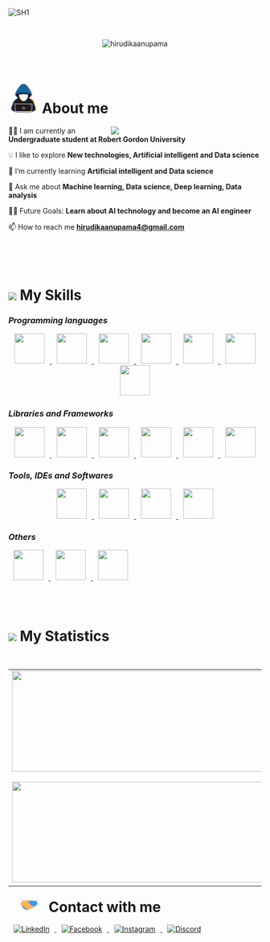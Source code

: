 <p>
  <img src="https://github.com/user-attachments/assets/aa04fa58-b8e8-49c3-8d1c-75f0018f5686" alt="SH1">
</p>


<br>
<p align="center"> <img src="https://komarev.com/ghpvc/?username=hirudikaanupama&label=Profile%20views&color=0e75b6&style=for-the-badge" alt="hirudikaanupama" /> </p>
<br>

<h1>
  <picture>
    <img src="https://github.com/0xAbdulKhalid/0xAbdulKhalid/raw/main/assets/mdImages/about_me.gif" width="60px">
  </picture> 
  About me
</h1>

<picture> <img align="right" src="https://media.giphy.com/media/SWoSkN6DxTszqIKEqv/giphy.gif" width = 300px></picture>

👨‍💻 I am currently an **Undergraduate student at Robert Gordon University**

💡 I like to explore **New technologies, Artificial intelligent and Data science**
  
🌱 I’m currently learning **Artificial intelligent and Data science**

💬 Ask me about **Machine learning, Data science, Deep learning, Data analysis**

💪🏼 Future Goals: **Learn about AI technology and become an AI engineer**

📫 How to reach me **hirudikaanupama4@gmail.com**

<br>
<br> 
<br>


<h1><img src="https://media2.giphy.com/media/QssGEmpkyEOhBCb7e1/giphy.gif?cid=ecf05e47a0n3gi1bfqntqmob8g9aid1oyj2wr3ds3mg700bl&rid=giphy.gif" width ="35"> My Skills</h1>

### _Programming languages_

<div style="text-align: center;">
    <a href="https://www.python.org/" target="_blank">
        <img src="https://cdn.jsdelivr.net/gh/devicons/devicon@latest/icons/python/python-original.svg" height="60" width="60" style="margin: 0 10px;">
    </a>
    <a href="https://www.r-project.org/" target="_blank">
        <img src="https://cdn.jsdelivr.net/gh/devicons/devicon@latest/icons/r/r-original.svg" height="60" width="60" style="margin: 0 10px;">
    </a>
    <a href="https://www.oracle.com/java/" target="_blank">
        <img src="https://cdn.jsdelivr.net/gh/devicons/devicon@latest/icons/java/java-original.svg" height="60" width="60" style="margin: 0 10px;">
    </a>
    <a href="https://www.mysql.com/" target="_blank">
        <img src="https://cdn.jsdelivr.net/gh/devicons/devicon@latest/icons/mysql/mysql-original-wordmark.svg" height="60" width="60" style="margin: 0 10px;">
    </a>
    <a href="https://developer.mozilla.org/en-US/docs/Web/JavaScript" target="_blank">
        <img src="https://cdn.jsdelivr.net/gh/devicons/devicon@latest/icons/javascript/javascript-original.svg" height="60" width="60" style="margin: 0 10px;">
    </a>
    <a href="https://developer.mozilla.org/en-US/docs/Web/HTML" target="_blank">
        <img src="https://cdn.jsdelivr.net/gh/devicons/devicon@latest/icons/html5/html5-original.svg" height="60" width="60" style="margin: 0 10px;">
    </a>
    <a href="https://developer.mozilla.org/en-US/docs/Web/CSS" target="_blank">
        <img src="https://cdn.jsdelivr.net/gh/devicons/devicon@latest/icons/css3/css3-original.svg" height="60" width="60" style="margin: 0 10px;">
    </a>
</div>


          
### _Libraries and Frameworks_

<div style="text-align: center;">
    <a href="https://scikit-learn.org/" target="_blank">
        <img src="https://cdn.jsdelivr.net/gh/devicons/devicon@latest/icons/scikitlearn/scikitlearn-original.svg" height="60" width="60" style="margin: 0 10px;">
    </a>
    <a href="https://pandas.pydata.org/" target="_blank">
        <img src="https://cdn.jsdelivr.net/gh/devicons/devicon@latest/icons/pandas/pandas-original.svg" height="60" width="60" style="margin: 0 10px;">
    </a>
    <a href="https://numpy.org/" target="_blank">
        <img src="https://cdn.jsdelivr.net/gh/devicons/devicon@latest/icons/numpy/numpy-original.svg" height="60" width="60" style="margin: 0 10px;">
    </a>
    <a href="https://matplotlib.org/" target="_blank">
        <img src="https://cdn.jsdelivr.net/gh/devicons/devicon@latest/icons/matplotlib/matplotlib-original.svg" height="60" width="60" style="margin: 0 10px;">
    </a>
    <a href="https://www.python.org/psf/landing/" target="_blank">
        <img src="https://pbs.twimg.com/media/EhGuwXWXgAEERcn.png" height="60" width="60" style="margin: 0 10px;">
    </a>
    <a href="https://www.anaconda.com/" target="_blank">
        <img src="https://cdn.jsdelivr.net/gh/devicons/devicon@latest/icons/anaconda/anaconda-original.svg" height="60" width="60" style="margin: 0 10px;">
    </a>
</div>


### _Tools, IDEs and Softwares_
           
<div style="text-align: center;">
    <a href="https://code.visualstudio.com/" target="_blank">
        <img src="https://cdn.jsdelivr.net/gh/devicons/devicon@latest/icons/vscode/vscode-original.svg" height="60" width="60" style="margin: 0 10px;">
    </a>
    <a href="https://www.jetbrains.com/pycharm/" target="_blank">
        <img src="https://cdn.jsdelivr.net/gh/devicons/devicon@latest/icons/pycharm/pycharm-original.svg" height="60" width="60" style="margin: 0 10px;">
    </a>
    <a href="https://jupyter.org/" target="_blank">
        <img src="https://cdn.jsdelivr.net/gh/devicons/devicon@latest/icons/jupyter/jupyter-original-wordmark.svg" height="60" width="60" style="margin: 0 10px;">
    </a>
    <a href="https://www.jetbrains.com/idea/" target="_blank">
        <img src="https://cdn.jsdelivr.net/gh/devicons/devicon@latest/icons/intellij/intellij-original.svg" height="60" width="60" style="margin: 0 10px;">
    </a>
</div>


### _Others_

<a href="https://code.visualstudio.com/" target="_blank">
    <img src="https://cdn.jsdelivr.net/gh/devicons/devicon@latest/icons/linux/linux-original.svg" height="60" width="60" style="margin: 0 10px;">
</a>
<a href="https://www.jetbrains.com/pycharm/" target="_blank">
    <img src="https://cdn.jsdelivr.net/gh/devicons/devicon@latest/icons/git/git-original.svg"  height="60" width="60" style="margin: 0 10px;">
</a>
<a href="https://www.jetbrains.com/pycharm/" target="_blank">
    <img src="https://cdn.jsdelivr.net/gh/devicons/devicon@latest/icons/github/github-original.svg"   height="60" width="60" style="margin: 0 10px;">
</a>

        
<br>
<br>
<br>
<br>


<h1 ><img src="https://media.giphy.com/media/iY8CRBdQXODJSCERIr/giphy.gif" width="40"> My Statistics</h1>

<br>



<table align="left" style="border: none; width: 100%;">
  <tr>
    <td style="width: 50%; text-align: center; vertical-align: top;">
      <img src="https://github-readme-stats.vercel.app/api?username=HirudikaAnupama&show_icons=true&theme=radical" width="500" height="200" />
      <br><br>
      <img src="https://github-readme-streak-stats.herokuapp.com/?user=HirudikaAnupama&theme=radical" width="500" height="200" />
    </td>
    <td style="width: 50%; text-align: center; vertical-align: top;">
      <img src="https://github-readme-stats.vercel.app/api/top-langs/?username=HirudikaAnupama&theme=tokyonight" width="500" height="200" />
    </td>
  </tr>
</table>



<h1><img src="https://github.com/0xAbdulKhalid/0xAbdulKhalid/raw/main/assets/mdImages/handshake.gif" width ="80">Contact with me</h1>
<p align="left">
    <a href="https://linkedin.com/in/hirudika-anupama-1927b5293/" target="blank">
        <img src="https://raw.githubusercontent.com/rahuldkjain/github-profile-readme-generator/master/src/images/icons/Social/linked-in-alt.svg" alt="LinkedIn" height="50" width="50" style="margin: 0 10px;" />
    </a> 
    <a href="https://fb.com/hirudika_anupama" target="blank">
        <img src="https://raw.githubusercontent.com/rahuldkjain/github-profile-readme-generator/master/src/images/icons/Social/facebook.svg" alt="Facebook" height="50" width="50" style="margin: 0 10px;" />
    </a> 
    <a href="https://instagram.com/hirudika_anupama" target="blank">
        <img src="https://raw.githubusercontent.com/rahuldkjain/github-profile-readme-generator/master/src/images/icons/Social/instagram.svg" alt="Instagram" height="50" width="50" style="margin: 0 10px;" />
    </a> 
    <a href="https://discord.gg/hirudika_anupama" target="blank">
        <img src="https://raw.githubusercontent.com/rahuldkjain/github-profile-readme-generator/master/src/images/icons/Social/discord.svg" alt="Discord" height="50" width="50" style="margin: 0 10px;" />
    </a>
</p>
